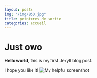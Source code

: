 ```yaml
---
layout: posts
img: "/img/850.jpg"
title: peintures de sortie
categories: accueil
---
```


# Just owo

**Hello world**, this is my first Jekyll blog post.

I hope you like it!
![My helpful screenshot](/img/pret_97.jpg)